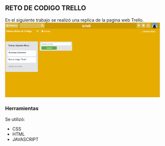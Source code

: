 ## **RETO DE CODIGO TRELLO**  
En el siguiente trabajo se realizó una replica de la pagina web Trello.  
![Producto final twitter](assets/images/producto.png)

### Herramientas  
Se utilizó:
- CSS  
- HTML  
- JAVASCRIPT  
